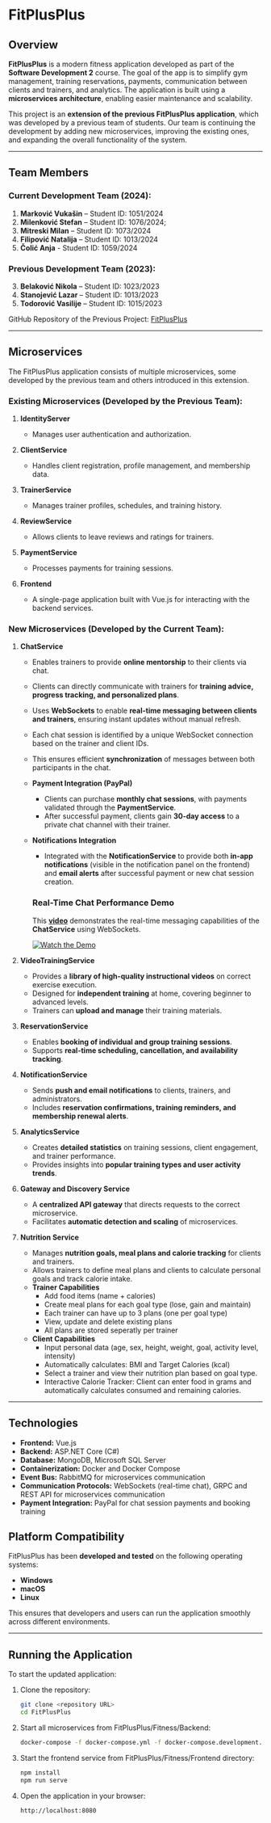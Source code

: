 # FitPlusPlus

## Overview

**FitPlusPlus** is a modern fitness application developed as part of the **Software Development 2** course. The goal of the app is to simplify gym management, training reservations, payments, communication between clients and trainers, and analytics. The application is built using a **microservices architecture**, enabling easier maintenance and scalability.

This project is an **extension of the previous FitPlusPlus application**, which was developed by a previous team of students. Our team is continuing the development by adding new microservices, improving the existing ones, and expanding the overall functionality of the system.

---

## Team Members

### Current Development Team (2024):

1. **Marković Vukašin** – Student ID: 1051/2024
2. **Milenković Stefan** – Student ID: 1076/2024;
3. **Mitreski Milan** – Student ID: 1073/2024
4. **Filipović Natalija** – Student ID: 1013/2024
5. **Čolić Anja** - Student ID: 1059/2024

### Previous Development Team (2023):

3. **Belaković Nikola** – Student ID: 1023/2023
1. **Stanojević Lazar** – Student ID: 1013/2023
2. **Todorović Vasilije** – Student ID: 1015/2023

GitHub Repository of the Previous Project: [FitPlusPlus](https://github.com/lazars01/FitPlusPlus)

---

## Microservices

The FitPlusPlus application consists of multiple microservices, some developed by the previous team and others introduced in this extension.

### Existing Microservices (Developed by the Previous Team):

1. **IdentityServer**
   - Manages user authentication and authorization.

2. **ClientService**
   - Handles client registration, profile management, and membership data.

3. **TrainerService**
   - Manages trainer profiles, schedules, and training history.

4. **ReviewService**
   - Allows clients to leave reviews and ratings for trainers.

5. **PaymentService**
   - Processes payments for training sessions.

6. **Frontend**
   - A single-page application built with Vue.js for interacting with the backend services.

### New Microservices (Developed by the Current Team):

1. **ChatService**
   - Enables trainers to provide **online mentorship** to their clients via chat.
   - Clients can directly communicate with trainers for **training advice, progress tracking, and personalized plans**.
   - Uses **WebSockets** to enable **real-time messaging between clients and trainers**, ensuring instant updates without manual refresh.
   - Each chat session is identified by a unique WebSocket connection based on the trainer and client IDs.
   - This ensures efficient **synchronization** of messages between both participants in the chat.
   - **Payment Integration (PayPal)**
      - Clients can purchase **monthly chat sessions**, with payments validated through the **PaymentService**.  
      - After successful payment, clients gain **30-day access** to a private chat channel with their trainer.
    - **Notifications Integration**  
      - Integrated with the **NotificationService** to provide both **in-app notifications** (visible in the notification panel on the frontend) and **email alerts** after successful payment or new chat session creation.  

      ### Real-Time Chat Performance Demo  
   
      This **[video](https://youtu.be/-41OJeE9N1I)** demonstrates the real-time messaging capabilities of the **ChatService** using WebSockets.  
      
      [![Watch the Demo](https://img.youtube.com/vi/-41OJeE9N1I/0.jpg)](https://youtu.be/-41OJeE9N1I)  

2. **VideoTrainingService**
   - Provides a **library of high-quality instructional videos** on correct exercise execution.
   - Designed for **independent training** at home, covering beginner to advanced levels.
   - Trainers can **upload and manage** their training materials.

3. **ReservationService**
   - Enables **booking of individual and group training sessions**.
   - Supports **real-time scheduling, cancellation, and availability tracking**.

4. **NotificationService**
   - Sends **push and email notifications** to clients, trainers, and administrators.
   - Includes **reservation confirmations, training reminders, and membership renewal alerts**.

5. **AnalyticsService**
   - Creates **detailed statistics** on training sessions, client engagement, and trainer performance.
   - Provides insights into **popular training types and user activity trends**.

6. **Gateway and Discovery Service**
   - A **centralized API gateway** that directs requests to the correct microservice.
   - Facilitates **automatic detection and scaling** of microservices.
  
7. **Nutrition Service**
   - Manages **nutrition goals, meal plans and calorie tracking** for clients and trainers.
   - Allows trainers to define meal plans and clients to calculate personal goals and track calorie intake.
   - **Trainer Capabilities**
      - Add food items (name + calories)
      - Create meal plans for each goal type (lose, gain and maintain)
      - Each trainer can have up to 3 plans (one per goal type)
      - View, update and delete existing plans
      - All plans are stored seperatly per trainer
    - **Client Capabilities**  
      - Input personal data (age, sex, height, weight, goal, activity level, intensity)
      - Automatically calculates: BMI and Target Calories (kcal)
      - Select a trainer and view their nutrition plan based on goal type.
      - Interactive Calorie Tracker: Client can enter food in grams and automatically calculates consumed and remaining calories.
   
---

## Technologies

- **Frontend:** Vue.js
- **Backend:** ASP.NET Core (C#)
- **Database:** MongoDB, Microsoft SQL Server
- **Containerization:** Docker and Docker Compose
- **Event Bus:** RabbitMQ for microservices communication
- **Communication Protocols:** WebSockets (real-time chat), GRPC and REST API for microservices communication
- **Payment Integration:** PayPal for chat session payments and booking training

## Platform Compatibility

FitPlusPlus has been **developed and tested** on the following operating systems:
- **Windows**
- **macOS**
- **Linux**

This ensures that developers and users can run the application smoothly across different environments.

---

## Running the Application

To start the updated application:

1. Clone the repository:

   ```bash
   git clone <repository URL>
   cd FitPlusPlus
   ```

2. Start all microservices from FitPlusPlus/Fitness/Backend:

   ```bash
   docker-compose -f docker-compose.yml -f docker-compose.development.yml up -d --build
   ```

3. Start the frontend service from FitPlusPlus/Fitness/Frontend directory:

   ```bash
   npm install
   npm run serve
   ```

4. Open the application in your browser:

   ```
   http://localhost:8080
   ```

